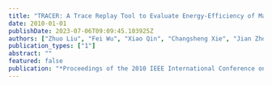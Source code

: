 ```yaml
---
title: "TRACER: A Trace Replay Tool to Evaluate Energy-Efficiency of Mass Storage Systems"
date: 2010-01-01
publishDate: 2023-07-06T09:09:45.103925Z
authors: ["Zhuo Liu", "Fei Wu", "Xiao Qin", "Changsheng Xie", "Jian Zhou", "Jianzong Wang"]
publication_types: ["1"]
abstract: ""
featured: false
publication: "*Proceedings of the 2010 IEEE International Conference on Cluster Computing, Heraklion, Crete, Greece, 20-24 September, 2010*"
---
```


